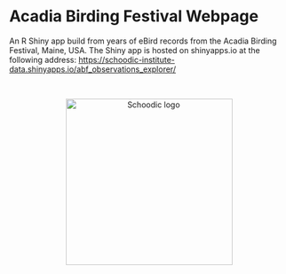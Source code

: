 # Acadia Birding Festival Webpage

An R Shiny app build from years of eBird records from the Acadia Birding Festival, Maine, USA. The Shiny app is hosted on shinyapps.io at the following address: https://schoodic-institute-data.shinyapps.io/abf_observations_explorer/

<br>

<p align="center">
  <img src="https://github.com/Kylelima21/r_workshop/assets/97795211/f60eaa04-faeb-490d-8997-3bd7a9aafd5a" alt="Schoodic logo" width="300px" margin-left="auto" margin-right="auto"/>
</p>
